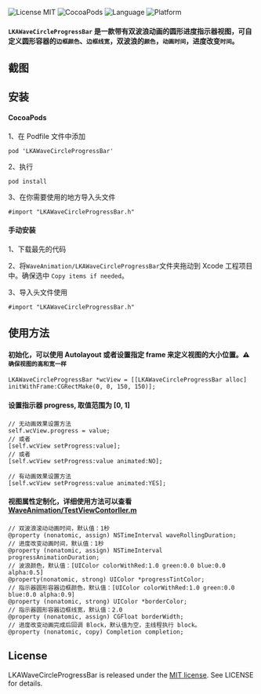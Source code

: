 ![License MIT](https://img.shields.io/badge/License-MIT-green.svg?style=flat-square) 
![CocoaPods](https://img.shields.io/badge/Pod-v0.0.1-blue.svg?style=flat-square)
![Language](https://img.shields.io/badge/Language-Objective--C-lightgrey.svg?style=flat-square)
![Platform](https://img.shields.io/badge/Platform-iOS-yellow.svg?style=flat-square)

#### `LKAWaveCircleProgressBar` 是一款带有双波浪动画的圆形进度指示器视图，可自定义圆形容器的`边框颜色`、`边框线宽`，双波浪的`颜色`，`动画时间`，进度改变`时间`。

## 截图

## 安装
#### CocoaPods
1、在 Podfile 文件中添加
```
pod 'LKAWaveCircleProgressBar'
```
2、执行
```
pod install
```
3、在你需要使用的地方导入头文件
```
#import "LKAWaveCircleProgressBar.h"
```
#### 手动安装
1、下载最先的代码

2、将`WaveAnimation/LKAWaveCircleProgressBar`文件夹拖动到 Xcode 工程项目中。确保选中 `Copy items if needed`。

3、导入头文件使用
```
#import "LKAWaveCircleProgressBar.h"
```
## 使用方法
#### 初始化，可以使用 Autolayout 或者设置指定 frame 来定义视图的大小位置。⚠️`确保视图的高和宽一样`
```
LKAWaveCircleProgressBar *wcView = [[LKAWaveCircleProgressBar alloc] initWithFrame:CGRectMake(0, 0, 150, 150)];
```
#### 设置指示器 progress, 取值范围为 [0, 1]
```
// 无动画效果设置方法
self.wcView.progress = value;
// 或者
[self.wcView setProgress:value];
// 或者
[self.wcView setProgress:value animated:NO];

// 有动画效果设置方法
[self.wcView setProgress:value animated:YES];
```
#### 视图属性定制化，详细使用方法可以查看 [WaveAnimation/TestViewContorller.m](WaveAnimation/TestViewContorller.m)
```
// 双波浪滚动动画时间，默认值：1秒
@property (nonatomic, assign) NSTimeInterval waveRollingDuration;
// 进度改变动画时间，默认值：1秒
@property (nonatomic, assign) NSTimeInterval progressAnimationDuration;
// 波浪颜色，默认值：[UIColor colorWithRed:1.0 green:0.0 blue:0.0 alpha:0.5]
@property(nonatomic, strong) UIColor *progressTintColor;
// 指示器圆形容器边框颜色，默认值：[UIColor colorWithRed:1.0 green:0.0 blue:0.0 alpha:0.9]
@property (nonatomic, strong) UIColor *borderColor;
// 指示器圆形容器边框线宽，默认值：2.0
@property (nonatomic, assign) CGFloat borderWidth;
// 进度改变动画完成后回调 Block，默认值为空，主线程执行 block。
@property (nonatomic, copy) Completion completion;
```

## License
LKAWaveCircleProgressBar is released under the [MIT license](LICENSE). See LICENSE for details.

